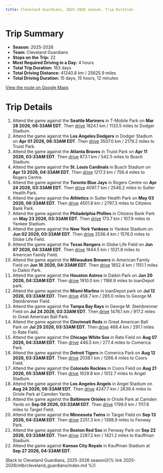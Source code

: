 ```yaml
---
title: Cleveland Guardians, 2025-2026 season, Trip Duration
---
```


# Trip Summary
- **Season:** 2025-2026
- **Team:** Cleveland Guardians
- **Stops on the Trip:** 22
- **Most Required Driving in a Day:** 4 hours
- **Total Trip Duration:** 183 days
- **Total Driving Distance:** 41240.8 km / 25625.9 miles
- **Total Driving Duration:** 15 days, 15 hours, 12 minutes

[View the route on Google Maps](https://www.google.com/maps/dir/T-Mobile+Park+Seattle/Dodger+Stadium+Los+Angeles/Truist+Park+Atlanta/Busch+Stadium+St.+Louis/Rogers+Centre+Toronto/Sutter+Health+Park+Sacramento/Citizens+Bank+Park+Philadelphia/Yankee+Stadium+Bronx/Globe+Life+Field+Arlington/American+Family+Field+Milwaukee/Daikin+Park+Houston/loanDepot+park+Miami/George+M.+Steinbrenner+Field+Tampa/Great+American+Ball+Park+Cincinnati/Rate+Field+Chicago/Comerica+Park+Detroit/Coors+Field+Denver/Angel+Stadium+Anaheim/Oriole+Park+at+Camden+Yards+Baltimore/Target+Field+Minneapolis/Fenway+Park+Boston/Kauffman+Stadium+Kansas+City)

# Trip Details
1. Attend the game against the **Seattle Mariners** in T-Mobile Park on **Mar 28 2026, 06:33AM EDT**. Then [drive](https://www.google.com/maps/dir/T-Mobile+Park+Seattle/Dodger+Stadium+Los+Angeles) 1824.1 km / 1133.5 miles to Dodger Stadium.
2. Attend the game against the **Los Angeles Dodgers** in Dodger Stadium on **Apr 01 2026, 06:33AM EDT**. Then [drive](https://www.google.com/maps/dir/Dodger+Stadium+Los+Angeles/Truist+Park+Atlanta) 3507.0 km / 2179.2 miles to Truist Park.
3. Attend the game against the **Atlanta Braves** in Truist Park on **Apr 11 2026, 03:33AM EDT**. Then [drive](https://www.google.com/maps/dir/Truist+Park+Atlanta/Busch+Stadium+St.+Louis) 873.1 km / 542.5 miles to Busch Stadium.
4. Attend the game against the **St. Louis Cardinals** in Busch Stadium on **Apr 13 2026, 04:33AM EDT**. Then [drive](https://www.google.com/maps/dir/Busch+Stadium+St.+Louis/Rogers+Centre+Toronto) 1217.3 km / 756.4 miles to Rogers Centre.
5. Attend the game against the **Toronto Blue Jays** in Rogers Centre on **Apr 24 2026, 03:33AM EDT**. Then [drive](https://www.google.com/maps/dir/Rogers+Centre+Toronto/Sutter+Health+Park+Sacramento) 4097.7 km / 2546.2 miles to Sutter Health Park.
6. Attend the game against the **Athletics** in Sutter Health Park on **May 03 2026, 06:33AM EDT**. Then [drive](https://www.google.com/maps/dir/Sutter+Health+Park+Sacramento/Citizens+Bank+Park+Philadelphia) 4501.8 km / 2797.3 miles to Citizens Bank Park.
7. Attend the game against the **Philadelphia Phillies** in Citizens Bank Park on **May 23 2026, 03:33AM EDT**. Then [drive](https://www.google.com/maps/dir/Citizens+Bank+Park+Philadelphia/Yankee+Stadium+Bronx) 173.7 km / 107.9 miles to Yankee Stadium.
8. Attend the game against the **New York Yankees** in Yankee Stadium on **Jun 02 2026, 03:33AM EDT**. Then [drive](https://www.google.com/maps/dir/Yankee+Stadium+Bronx/Globe+Life+Field+Arlington) 2536.4 km / 1576.0 miles to Globe Life Field.
9. Attend the game against the **Texas Rangers** in Globe Life Field on **Jun 07 2026, 04:33AM EDT**. Then [drive](https://www.google.com/maps/dir/Globe+Life+Field+Arlington/American+Family+Field+Milwaukee) 1644.5 km / 1021.8 miles to American Family Field.
10. Attend the game against the **Milwaukee Brewers** in American Family Field on **Jun 16 2026, 04:33AM EDT**. Then [drive](https://www.google.com/maps/dir/American+Family+Field+Milwaukee/Daikin+Park+Houston) 1852.4 km / 1151.1 miles to Daikin Park.
11. Attend the game against the **Houston Astros** in Daikin Park on **Jun 20 2026, 04:33AM EDT**. Then [drive](https://www.google.com/maps/dir/Daikin+Park+Houston/loanDepot+park+Miami) 1910.0 km / 1186.9 miles to loanDepot park.
12. Attend the game against the **Miami Marlins** in loanDepot park on **Jul 12 2026, 03:33AM EDT**. Then [drive](https://www.google.com/maps/dir/loanDepot+park+Miami/George+M.+Steinbrenner+Field+Tampa) 458.7 km / 285.0 miles to George M. Steinbrenner Field.
13. Attend the game against the **Tampa Bay Rays** in George M. Steinbrenner Field on **Jul 24 2026, 03:33AM EDT**. Then [drive](https://www.google.com/maps/dir/George+M.+Steinbrenner+Field+Tampa/Great+American+Ball+Park+Cincinnati) 1476.1 km / 917.2 miles to Great American Ball Park.
14. Attend the game against the **Cincinnati Reds** in Great American Ball Park on **Jul 29 2026, 03:33AM EDT**. Then [drive](https://www.google.com/maps/dir/Great+American+Ball+Park+Cincinnati/Rate+Field+Chicago) 468.4 km / 291.1 miles to Rate Field.
15. Attend the game against the **Chicago White Sox** in Rate Field on **Aug 07 2026, 04:33AM EDT**. Then [drive](https://www.google.com/maps/dir/Rate+Field+Chicago/Comerica+Park+Detroit) 446.5 km / 277.4 miles to Comerica Park.
16. Attend the game against the **Detroit Tigers** in Comerica Park on **Aug 12 2026, 03:33AM EDT**. Then [drive](https://www.google.com/maps/dir/Comerica+Park+Detroit/Coors+Field+Denver) 2038.1 km / 1266.4 miles to Coors Field.
17. Attend the game against the **Colorado Rockies** in Coors Field on **Aug 21 2026, 05:33AM EDT**. Then [drive](https://www.google.com/maps/dir/Coors+Field+Denver/Angel+Stadium+Anaheim) 1629.8 km / 1012.7 miles to Angel Stadium.
18. Attend the game against the **Los Angeles Angels** in Angel Stadium on **Aug 24 2026, 06:33AM EDT**. Then [drive](https://www.google.com/maps/dir/Angel+Stadium+Anaheim/Oriole+Park+at+Camden+Yards+Baltimore) 4247.7 km / 2639.4 miles to Oriole Park at Camden Yards.
19. Attend the game against the **Baltimore Orioles** in Oriole Park at Camden Yards on **Sep 08 2026, 03:33AM EDT**. Then [drive](https://www.google.com/maps/dir/Oriole+Park+at+Camden+Yards+Baltimore/Target+Field+Minneapolis) 1799.0 km / 1117.8 miles to Target Field.
20. Attend the game against the **Minnesota Twins** in Target Field on **Sep 13 2026, 04:33AM EDT**. Then [drive](https://www.google.com/maps/dir/Target+Field+Minneapolis/Fenway+Park+Boston) 2251.3 km / 1398.9 miles to Fenway Park.
21. Attend the game against the **Boston Red Sox** in Fenway Park on **Sep 22 2026, 03:33AM EDT**. Then [drive](https://www.google.com/maps/dir/Fenway+Park+Boston/Kauffman+Stadium+Kansas+City) 2287.2 km / 1421.2 miles to Kauffman Stadium.
22. Attend the game against **Kansas City Royals** in Kauffman Stadium at **Sep 27 2026, 04:33AM EDT**.

[Back to Cleveland Guardians, 2025-2026 season]({% link 2025-2026/mlb/cleveland_guardians/index.md %})
